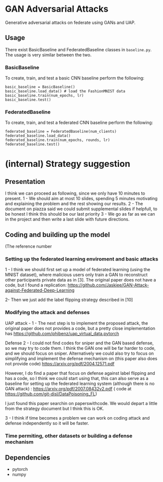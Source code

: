 # GAN Adversarial Attacks
Generative adversarial attacks on federate using GANs and UAP.

## Usage
There exist BasicBaseline and FederatedBaseline classes in `baseline.py`. The usage is very similar between the two.

### BasicBaseline
To create, train, and test a basic CNN baseline perform the following:
```
basic_baseline = BasicBaseline()
basic_baseline.load_data() # load the FashionMNIST data
basic_baseline.train(num_epochs, lr)
basic_baseline.test()
```

### FederatedBaseline
To create, train, and test a federated CNN baseline perform the following:
```
federated_baseline = FederatedBaseline(num_clients)
federated_baseline.load_data()
federated_baseline.train(num_epochs, rounds, lr)
federated_baseline.test()
```

# (internal) Strategy suggestion 

## Presentation
I think we can proceed as following, since we only have 10 minutes to present.
1 - We should aim at most 10 slides, spending 5 minutes motivating and explaining the problem and the rest showing our results. 
2 - The document on piazza said we could submit supplemental slides if helpfull, to be honest I think this should be our last priority
3 - We go as far as we can in the project and then write a last slide with future directions.

## Coding and building up the model
(The reference number 

### Setting up the federated learning enviroment and basic attacks
1 -  I think we should first set up a model of federated learning (using the MNIST dataset), where malicious users only train a GAN to reconstruct other
participants private data as in [3].  The original paper does not have a code, but I found a replication:
https://github.com/Jaskiee/GAN-Attack-against-Federated-Deep-Learning

2- Then we just add the label flipping strategy described in [10]

### Modifying the attack  and defenses

UAP attack -
1 - The next step is to implement the proposed attack, the original paper does not provides a code, but a pretty close implementation has
https://github.com/phibenz/uap_virtual_data.pytorch


Defense
2 -  I could not find codes for sniper and the GAN based defense, so we may try to code them. I  think the GAN one will be far harder to code, and we should focus on sniper.
Alternatively we could also try to focus on simplifying and implement the defense mechanism on (this paper also does not provide code) https://arxiv.org/pdf/2004.12571.pdf

However, I do find a paper that focus on defense against label flipping and has a code, so  I think we could start using that, this can also serve as a baseline for 
setting up the federated learning system (although there is no GAN attack) : https://arxiv.org/pdf/2007.08432v2.pdf ( code at https://github.com/git-disl/DataPoisoning_FL)

I just found this paper searchin on paperswithcode. We would depart a little from the strategy document but I think this is OK.

3 - I think if time becomes a problem we can work on coding attack and defense independently so it will be faster.

### Time permiting, other datasets or building a defense mechanism

## Dependencies
- pytorch
- numpy

